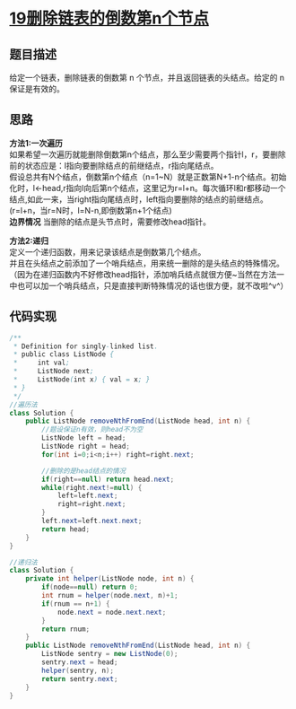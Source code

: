 # [19删除链表的倒数第n个节点][title]
## 题目描述
给定一个链表，删除链表的倒数第 n 个节点，并且返回链表的头结点。给定的 n 保证是有效的。
## 思路
**方法1:一次遍历**  
如果希望一次遍历就能删除倒数第n个结点，那么至少需要两个指针l，r，要删除前的状态应是：l指向要删除结点的前继结点，r指向尾结点。  
假设总共有N个结点，倒数第n个结点（n=1~N）就是正数第N+1-n个结点。初始化时，l<-head,r指向l向后第n个结点，这里记为r=l+n。每次循环l和r都移动一个结点,如此一来，当right指向尾结点时，left指向要删除的结点的前继结点。(r=l+n，当r=N时，l=N-n,即倒数第n+1个结点)  
**边界情况**
当删除的结点是头节点时，需要修改head指针。

**方法2:递归**  
定义一个递归函数，用来记录该结点是倒数第几个结点。  
并且在头结点之前添加了一个哨兵结点，用来统一删除的是头结点的特殊情况。（因为在递归函数内不好修改head指针，添加哨兵结点就很方便~当然在方法一中也可以加一个哨兵结点，只是直接判断特殊情况的话也很方便，就不改啦^v^）
## 代码实现
```java
/**
 * Definition for singly-linked list.
 * public class ListNode {
 *     int val;
 *     ListNode next;
 *     ListNode(int x) { val = x; }
 * }
 */
//遍历法
class Solution {
    public ListNode removeNthFromEnd(ListNode head, int n) {
        //题设保证n有效，则head不为空
        ListNode left = head;
        ListNode right = head;
        for(int i=0;i<n;i++) right=right.next;

        //删除的是head结点的情况
        if(right==null) return head.next;
        while(right.next!=null) {
            left=left.next;
            right=right.next;
        }
        left.next=left.next.next;
        return head;
    }
}
```


```java
//递归法
class Solution {
    private int helper(ListNode node, int n) {
        if(node==null) return 0;
        int rnum = helper(node.next, n)+1;
        if(rnum == n+1) {
            node.next = node.next.next;
        }
        return rnum;
    }
    public ListNode removeNthFromEnd(ListNode head, int n) {
        ListNode sentry = new ListNode(0);
        sentry.next = head;
        helper(sentry, n);
        return sentry.next;
    }
}
```
[title]:https://leetcode-cn.com/problems/remove-nth-node-from-end-of-list/
